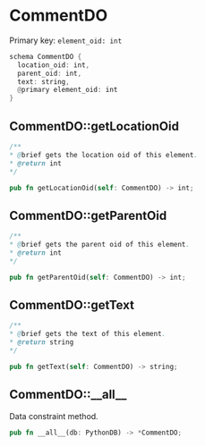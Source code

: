# CommentDO

Primary key: `element_oid: int`

```rust
schema CommentDO {
  location_oid: int,
  parent_oid: int,
  text: string,
  @primary element_oid: int
}
```
## CommentDO::getLocationOid

```java
/**
* @brief gets the location oid of this element.
* @return int
*/
```
```rust
pub fn getLocationOid(self: CommentDO) -> int;
```
## CommentDO::getParentOid

```java
/**
* @brief gets the parent oid of this element.
* @return int
*/
```
```rust
pub fn getParentOid(self: CommentDO) -> int;
```
## CommentDO::getText

```java
/**
* @brief gets the text of this element.
* @return string
*/
```
```rust
pub fn getText(self: CommentDO) -> string;
```
## CommentDO::\_\_all\_\_

Data constraint method.

```rust
pub fn __all__(db: PythonDB) -> *CommentDO;
```
